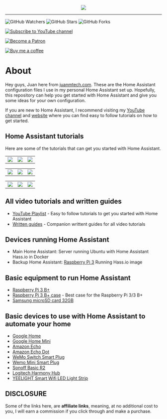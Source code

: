 <p align="center">
  <img src="https://www.juanmtech.com/wp-content/uploads/2019/07/Logo-Site-v.6.png">
</p>

---

![GitHub Watchers][watchers-shield]
![GitHub Stars][stars-shield]
![GitHub Forks][forks-shield]

[![Subscribe to YouTube channel][youtube-sub-shield]][youtubesubscribe]

[![Become a Patron][become-a-patron-shield]][becomeapatron]

[![Buy me a coffee][buymeacoffee-shield]][buymeacoffee]

# About

Hey guys, Juan here from [juanmtech.com](https://www.juanmtech.com). These are the Home Assistant configuration files I use in my personal Home Assistant set up. Hopefully, this repository can help you get started with Home Assistant and give you some ideas for your own configuration.

If you are new to Home Assistant, I recommend visiting my [YouTube channel](https://www.youtube.com/JuanMTech) and [website](https://www.juanmtech.com) where you can find easy to follow tutorials on how to get started.

## Home Assistant tutorials

Here are some of the tutorials that can get you started with Home Assistant.

<TABLE>
<TR>
    <TD>
    <a href="https://youtu.be/qnCRcGTznXs"><img src="https://www.juanmtech.com/wp-content/uploads/2018/07/Web-Home-Assistant-Hassio-Guide.png" /></a><br/>
    </TD>
    <TD>
    <a href="https://youtu.be/J7YWxROlmh4"><img src="https://www.juanmtech.com/wp-content/uploads/2019/02/Web-Home-Assistant-new-User-Interface-v.2.png" /></a><br/>
    </TD>
    <TD>
    <a href="https://youtu.be/n5xMtONydEo"><img src="https://www.juanmtech.com/wp-content/uploads/2018/10/Web-Set-up-Lovelace-on-Home-Assistant.png" /></a><br/>
    </TD>
</TR>
</TABLE>

<TABLE>
<TR>
    <TD>
    <a href="https://youtu.be/UieAQ8sC6GY"><img src="https://www.juanmtech.com/wp-content/uploads/2018/12/Web-Location-Tracking-with-OwnTracks-and-Home-Assitant.png" /></a><br/>
    </TD>
    <TD>
    <a href="https://youtu.be/tXjihKy7uvQ"><img src="https://www.juanmtech.com/wp-content/uploads/2019/01/Web-Integrate-Google-Assistant-with-Home-Assistant-Cloud.png" /></a><br/>
    </TD>
    <TD>
    <a href="https://youtu.be/PhWpnc-Pvko"><img src="https://www.juanmtech.com/wp-content/uploads/2019/01/Web-Integrade-Alexa-with-Home-Assistant-Cloud.png" /></a><br/>
    </TD>
</TR>
</TABLE>

<TABLE>
<TR>
    <TD>
    <a href="https://youtu.be/soKuma8DJWQ"><img src="https://www.juanmtech.com/wp-content/uploads/2019/04/Web-Home-Assistant-and-ESPHome-Beginners-guide.png" /></a><br/>
    </TD>
    <TD>
    <a href="https://youtu.be/dYN1Lp-XYKA"><img src="https://www.juanmtech.com/wp-content/uploads/2019/05/Web-Home-Assistant-and-Node-RED-guide.png" /></a><br/>
    </TD>
    <TD>
    <a href="https://youtu.be/3Xpd4zB2eRM"><img src="https://www.juanmtech.com/wp-content/uploads/2018/08/Web-Set-up-Themes-in-Home-Assistant.png" /></a><br/>
    </TD>
</TR>
</TABLE>

## All video tutorials and written guides
* [YouTube Playlist](https://www.youtube.com/playlist?list=PLLydq6ff7NvJ1ioQSVRCt2FJK9EFzRKWr) - Easy to follow tutorials to get you started with Home Assistant
* [Written guides](https://www.juanmtech.com/home-assistant/) - Companion writtent guides for all video tutorials

## Devices running Home Assistant
* Main Home Assistant: Server running Ubuntu with Home Assistant Hass.io in Docker
* Backup Home Assistant: [Raspberry Pi 3](https://amzn.to/2PhyNYq) Running Hass.io image

## Basic equipment to run Home Assistant
* [Raspberry Pi 3 B+](https://amzn.to/2Rwb6x8)
* [Raspberry Pi 3 B+ case](https://amzn.to/2OO6T5h) - Best case for the Raspberry Pi 3/3 B+
* [Samsung microSD card 32GB](https://amzn.to/2OSdbB9)

## Basic devices to use with Home Assistant to automate your home
* [Google Home](https://store.google.com/us/product/google_home?hl=en-US)
* [Google Home Mini](https://store.google.com/product/google_home_mini?43700033967804248&gclid=Cj0KCQjwquTbBRCSARIsADzW88zhzmT6J3-arWJHTvvj4tbvnhIOjxhwb2yICOB36OtowI4cXF59k0kaAuF-EALw_wcB&gclsrc=aw.ds&dclid=CM7vqqfd-dwCFcS7swodddECDA)
* [Amazon Echo](https://amzn.to/2XzITuC)
* [Amazon Echo Dot](https://amzn.to/2N7nHYW)
* [WeMo Switch Smart Plug](https://amzn.to/2Pj2TLn)
* [Wemo Mini Smart Plug](https://amzn.to/2L8fddM)
* [Sonoff Basic R2](https://amzn.to/2IAiLaN)
* [Logitech Harmony Hub](https://amzn.to/2vWsmSy)
* [YEELIGHT Smart Wifi LED Light Strip](https://amzn.to/2Mp5tkT)

## DISCLOSURE
Some of the links here, are **affiliate links**, meaning, at no additional cost to you, I will earn a commission if you click through and make a purchase.


[maintenance-shield]: https://img.shields.io/maintenance/yes/2019.svg
[watchers-shield]: https://img.shields.io/github/watchers/JuanMTech/Home_Assistant_files.svg?style=social&label=Watchers
[stars-shield]: https://img.shields.io/github/stars/JuanMTech/Home_Assistant_files.svg?style=social&label=Stars
[forks-shield]: https://img.shields.io/github/forks/JuanMTech/Home_Assistant_files.svg?style=social&label=Forks
[buymeacoffee-shield]: https://www.juanmtech.com/wp-content/uploads/2019/07/Buy-me-a-coffee-button-v2.png
[buymeacoffee]: https://www.buymeacoffee.com/JuanMTech
[become-a-patron-shield]: https://www.juanmtech.com/wp-content/uploads/2019/07/Patreon-button-v2.png
[becomeapatron]: https://www.patreon.com/JuanMTech
[youtube-sub-shield]: https://www.juanmtech.com/wp-content/uploads/2019/07/YT-Subscribe-button.png
[youtubesubscribe]: https://www.youtube.com/c/JuanMTech?sub_confirmation=1